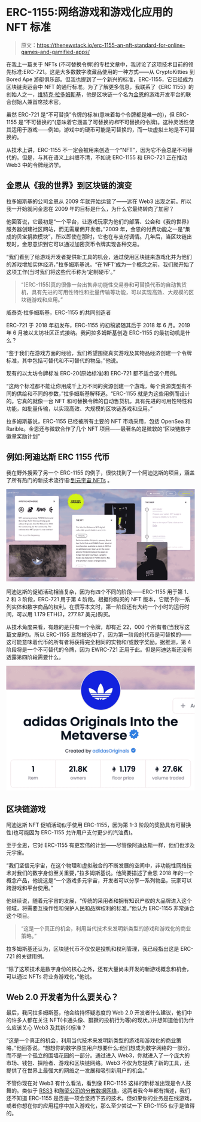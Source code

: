 # ERC-1155:网络游戏和游戏化应用的 NFT 标准

> 原文：<https://thenewstack.io/erc-1155-an-nft-standard-for-online-games-and-gamified-apps/>

在我上一篇关于 NFTs (不可替换令牌)的专栏文章中，我讨论了这项技术目前的领先标准:ERC-721。这是大多数数字收藏品使用的一种方式——从 CryptoKitties 到 Bored Ape 游艇俱乐部。但我也提到了一个新兴的标准，ERC-1155，它已经成为区块链奥运会中 NFT 的通行标准。为了了解更多信息，我联系了《ERC 1155》的创始人之一，[维特克·拉多姆斯基](https://twitter.com/witekradomski)，他是区块链一个名为[金恩](https://enjin.io/)的游戏开发平台的联合创始人兼首席技术官。

虽然 ERC-721 是“不可替换”令牌的标准(意味着每个令牌都是唯一的)，但 ERC-1155 是“不可替换的”(意味着它涵盖了可替换的*和*不可替换的令牌)。这种灵活性使其适用于游戏——例如，游戏中的硬币可能是可替换的，而一块虚拟土地是不可替换的。

从技术上讲，ERC-1155 不一定会被用来创造一个“NFT”，因为它不会总是不可替代的。但是，与其在语义上纠缠不清，不如说 ERC-1155 和 ERC-721 正在推动 Web3 中的令牌经济学。

## 金恩从《我的世界》到区块链的演变

拉多姆斯基的公司金恩从 2009 年就开始运营了——远在 Web3 出现之前。所以我一开始就问金恩在 2009 年的目标是什么，为什么它最终转向了加密？

他回答说，它最初是“一个平台，让游戏玩家为他们的部落、公会和《我的世界》服务器创建社区网站，而无需雇佣开发者。”2009 年，金恩的付费功能之一是“集成的贝宝捐款模块”，所以即使在那时，它也在与支付调情。几年后，当区块链出现时，金恩意识到它可以通过加密货币令牌实现各种交易。

“我们看到了给游戏开发者提供新工具的机会，通过使用区块链来游戏化并为他们的游戏增加实体经济，”拉多姆斯基说。“在‘NFT’成为一个概念之前，我们就开始了这项工作(当时我们将这些代币称为‘定制硬币’。”

> “[ERC-1155]真的很像一台出售非功能性交易券和可替换代币的自动售货机，具有先进的可用性特性和批量传输等功能，可以实现高效、大规模的区块链游戏和应用。”

威泰克·拉多姆斯基，ERC-1155 的共同创造者

ERC-721 于 2018 年初发布，ERC-1155 的初稿紧随其后于 2018 年 6 月。2019 年 6 月被以太坊社区正式接纳。我问拉多姆斯基创造 ERC-1155 的最初动机是什么？

“鉴于我们在游戏方面的经验，我们希望围绕真实游戏及其物品经济创建一个令牌标准，其中包括可替代和不可替代的物品，”他说。

现有的以太坊令牌标准 ERC-20(原始标准)和 ERC-721 都不适合这个用例。

“这两个标准都不能让你用成千上万不同的资源创建一个游戏，每个资源类型有不同的供给和不同的参数，”拉多姆斯基解释道。“ERC-1155 就是为这些用例而设计的。它真的就像一台 NFT 和可替换令牌的自动售货机，具有先进的可用性特性和功能，如批量传输，以实现高效、大规模的区块链游戏和应用。”

拉多姆斯基说，ERC-1155 已经被所有主要的 NFT 市场采用，包括 OpenSea 和 Rarible。金恩还与微软合作了几个 NFT 项目——最著名的是微软的“区块链数字徽章奖励计划”

## 例如:阿迪达斯 ERC 1155 代币

我在野外搜索了另一个 ERC-1155 的例子，很快找到了一个阿迪达斯的项目，涵盖了所有热门的新技术流行语:[到元宇宙 NFTs](https://www.adidas.com/into_the_metaverse) 。

[![Adidas NFTs](img/ae3825f345755d89c17bfede39c3a77f.png)](https://cdn.thenewstack.io/media/2022/03/c9105a59-adidas_into_the_metaverse1-scaled.jpg)

阿迪达斯的促销活动相当复杂，因为有四个不同的阶段——ERC-1155 用于第 1、2 和 3 阶段，ERC-721 用于第 4 阶段。根据你购买的 NFT 版本，它赋予你一系列实体和数字商品的权利。在撰写本文时，第一阶段还有大约一个小时的运行时间，可以用 1.179 ETH(3，277.87 美元)购买。

从技术角度来看，有趣的是只有一个令牌，却有近 22，000 个所有者(当我写这篇文章时)。所以 ERC-1155 显然被选中了，因为第一阶段的代币是可替换的——这可能意味着代币的所有者将获得完全相同的实物和/或数字奖励。据推测，第 4 阶段将是一个不可替代的令牌，因为 EWRC-721 正用于此。但是阿迪达斯还没有透露第四阶段需要什么。

[![Adidas opensea](img/df7d392a2552a6d49e761f5221cce9f4.png)](https://cdn.thenewstack.io/media/2022/03/70fd5619-adidas_opensea.png)

## 区块链游戏

阿迪达斯 NFT 促销活动似乎使用 ERC-1155，因为第 1-3 阶段的奖励具有可替换性(也可能因为 ERC-1155 允许用户支付更少的汽油费)。

至于金恩，它对 ERC-1155 有更宏伟的计划——尽管像阿迪达斯一样，他们也涉及元宇宙。

“我们坚信元宇宙，在这个物理和虚拟融合的不断发展的空间中，非功能性网络技术对我们的数字身份至关重要，”拉多姆斯基说。他简要描述了金恩 2018 年的一个概念产品，他说这是“一个游戏多元宇宙，开发者可以分享一系列物品，玩家可以跨游戏和平台使用。”

他继续说，随着元宇宙的发展，“传统的采用者和拥有知识产权的大品牌进入这个领域，将需要互操作性和保护人民和品牌权利的标准。”他认为 ERC-1155 非常适合这个项目。

> “这是一个真正的机会，利用当代技术来发明新类型的游戏和游戏化的商业策略。”

拉多姆斯基还认为，区块链代币不仅仅是投机和权利管理，我已经指出这是 ERC-721 的关键用例。

“除了这项技术是数字身份的核心之外，还有大量尚未开发的新游戏概念和机会，可以通过 NFTs 将业务游戏化，”他说。

## Web 2.0 开发者为什么要关心？

最后，我问拉多姆斯基，他会给持怀疑态度的 Web 2.0 开发者什么建议，他们中的许多人都在关注 NFT(卡通头像、猖獗的投机行为等)的现状。)并想知道他们为什么应该关心 Web3 及其新兴标准？

“这是一个真正的机会，利用当代技术来发明新类型的游戏和游戏化的商业策略，”他回答说。“想想你的数字原生用户想要什么:他们想成为数字网络的一部分，而不是一个孤立的围墙花园的一部分。通过进入 Web3，你就进入了一个庞大的市场、钱包、探险者、游戏和区块链网络。Web3 不仅为您提供了新的工具，还提供了在世界上最强大的网络之一发展和吸引新用户的机会。”

不管你现在对 Web3 有什么看法，看到像 ERC-1155 这样的新标准出现是令人鼓舞的。类似于 [RSS3](https://thenewstack.io/rss3-syndication-feeds-web3/) 和[陶瓷公司的分散数据网络](https://thenewstack.io/ceramics-web3-composability-resurrects-web-2-0-mashups/)，这两者我今年都有描述，我们还不知道 ERC-1155 是否是一项会坚持下去的技术。但如果你的业务是在线游戏，或者你想在你的应用程序中加入游戏化，那么至少尝试一下 ERC-1155 似乎是值得的。

<svg xmlns:xlink="http://www.w3.org/1999/xlink" viewBox="0 0 68 31" version="1.1"><title>Group</title> <desc>Created with Sketch.</desc></svg>